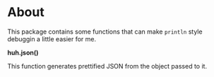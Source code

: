 # About

This package contains some functions that can make `println` style debuggin a little easier for me. 

**huh.json()**

This function generates prettified JSON from the object passed to it. 